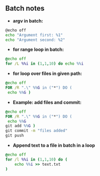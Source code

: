 ## Batch notes
- **argv in batch:**
```sh
@echo off
echo "Argument first: %1"
echo "Argument second: %2"
```
- **for range loop in batch:**
```bat
@echo off
for /L %%i in (1,1,10) do echo %%i
```
- **for loop over files in given path:**
```bat
@echo off
FOR /R ".\" %%G in ("*") DO (
 echo %%G )
```
- **Example: add files and commit:**
```bat
@echo off
FOR /R ".\" %%G in ("*") DO (
 echo %%G
git add %%G )
git commit -m "files added"
git push
```
- **Append text to a file in batch in a loop**
```bat
@echo off
for /l %%i in (1,1,10) do (
    echo %%i >> text.txt   
)
```
